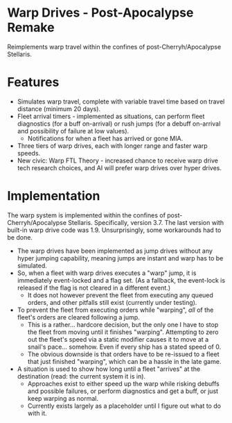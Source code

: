 # Warp Drives - Post-Apocalypse Remake
Reimplements warp travel within the confines of post-Cherryh/Apocalypse Stellaris.

# Features
* Simulates warp travel, complete with variable travel time based on travel distance (minimum 20 days).
* Fleet arrival timers - implemented as situations, can perform fleet diagnostics (for a buff on-arrival) or rush jumps (for a debuff on-arrival and possibility of failure at low values).
  * Notifications for when a fleet has arrived or gone MIA.
* Three tiers of warp drives, each with longer range and faster warp speeds.
* New civic: Warp FTL Theory - increased chance to receive warp drive tech research choices, and AI will prefer warp drives over hyper drives.

# Implementation
The warp system is implemented within the confines of post-Cherryh/Apocalypse Stellaris. Specifically, version 3.7. The last version with built-in warp drive code was 1.9. Unsurprisingly, some workarounds had to be done.
* The warp drives have been implemented as jump drives without any hyper jumping capability, meaning jumps are instant and warp has to be simulated.
* So, when a fleet with warp drives executes a "warp" jump, it is immediately event-locked and a flag set. (As a fallback, the event-lock is released if the flag is not cleared in a different event.)
  * It does not however prevent the fleet from executing any queued orders, and other pitfalls still exist (currently under testing).
* To prevent the fleet from executing orders while "warping", _all_ of the fleet's orders are cleared following a jump.
  * This is a rather... hardcore decision, but the only one I have to stop the fleet from moving until it finishes "warping". Attempting to zero out the fleet's speed via a static modifier causes it to move at a snail's pace... somehow. Even if every ship has a stated speed of 0.
  * The obvious downside is that orders have to be re-issued to a fleet that just finished "warping", which can be a hassle in the late game.
* A situation is used to show how long until a fleet "arrives" at the destination (read: the current system it is in).
  * Approaches exist to either speed up the warp while risking debuffs and possible failures, or perform diagnostics and get a buff, or just keep warping as normal.
  * Currently exists largely as a placeholder until I figure out what to do with it.
  
